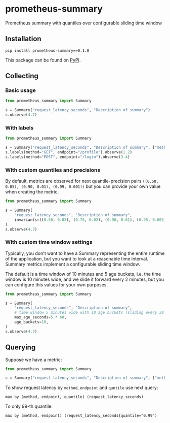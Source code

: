 # prometheus-summary
Prometheus summary with quantiles over configurable sliding time window

## Installation

```
pip install prometheus-summary==0.1.0
```
This package can be found on [PyPI](https://pypi.org/project/prometheus-summary/).

## Collecting

### Basic usage

```python
from prometheus_summary import Summary

s = Summary("request_latency_seconds", "Description of summary")
s.observe(4.7)
```

### With labels

```python
from prometheus_summary import Summary

s = Summary("request_latency_seconds", "Description of summary", ["method", "endpoint"])
s.labels(method="GET", endpoint="/profile").observe(1.2)
s.labels(method="POST", endpoint="/login").observe(3.4)
```

### With custom quantiles and precisions

By default, metrics are observed for next quantile-precision pairs
`((0.50, 0.05), (0.90, 0.01), (0.99, 0.001))`
but you can provide your own value when creating the metric.

```python
from prometheus_summary import Summary

s = Summary(
    "request_latency_seconds", "Description of summary",
    invariants=((0.50, 0.05), (0.75, 0.02), (0.90, 0.01), (0.95, 0.005), (0.99, 0.001)),
)
s.observe(4.7)
```

### With custom time window settings

Typically, you don't want to have a Summary representing the entire runtime of the application,
but you want to look at a reasonable time interval. Summary metrics implement a configurable sliding time window.

The default is a time window of 10 minutes and 5 age buckets, i.e. the time window is 10 minutes wide, and
we slide it forward every 2 minutes, but you can configure this values for your own purposes.

```python
from prometheus_summary import Summary

s = Summary(
    "request_latency_seconds", "Description of summary",
    # time window 5 minutes wide with 10 age buckets (sliding every 30 seconds)
    max_age_seconds=5 * 60,
    age_buckets=10,
)
s.observe(4.7)
```

## Querying

Suppose we have a metric:

```python
from prometheus_summary import Summary

s = Summary("request_latency_seconds", "Description of summary", ["method", "endpoint"])
```

To show request latency by `method`, `endpoint` and `quntile` use next query:
```
max by (method, endpoint, quantile) (request_latency_seconds)
```

To only 99-th quantile:
```
max by (method, endpoint) (request_latency_seconds{quantile="0.99")
```

